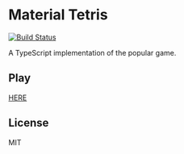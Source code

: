 # Material Tetris

[![Build Status](https://travis-ci.com/scriptex/material-tetris.svg?branch=master)](https://travis-ci.com/scriptex/material-tetris)

A TypeScript implementation of the popular game.

## Play

[HERE](https://tetris.atanas.info/)

## License

MIT
